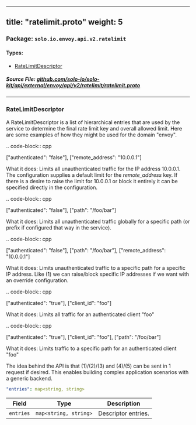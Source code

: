 
---
title: "ratelimit.proto"
weight: 5
---

<!-- Code generated by solo-kit. DO NOT EDIT. -->


### Package: `solo.io.envoy.api.v2.ratelimit` 
#### Types:


- [RateLimitDescriptor](#ratelimitdescriptor)
  



##### Source File: [github.com/solo-io/solo-kit/api/external/envoy/api/v2/ratelimit/ratelimit.proto](https://github.com/solo-io/solo-kit/blob/master/api/external/envoy/api/v2/ratelimit/ratelimit.proto)





---
### RateLimitDescriptor

 
A RateLimitDescriptor is a list of hierarchical entries that are used by the service to
determine the final rate limit key and overall allowed limit. Here are some examples of how
they might be used for the domain "envoy".

.. code-block:: cpp

  ["authenticated": "false"], ["remote_address": "10.0.0.1"]

What it does: Limits all unauthenticated traffic for the IP address 10.0.0.1. The
configuration supplies a default limit for the *remote_address* key. If there is a desire to
raise the limit for 10.0.0.1 or block it entirely it can be specified directly in the
configuration.

.. code-block:: cpp

  ["authenticated": "false"], ["path": "/foo/bar"]

What it does: Limits all unauthenticated traffic globally for a specific path (or prefix if
configured that way in the service).

.. code-block:: cpp

  ["authenticated": "false"], ["path": "/foo/bar"], ["remote_address": "10.0.0.1"]

What it does: Limits unauthenticated traffic to a specific path for a specific IP address.
Like (1) we can raise/block specific IP addresses if we want with an override configuration.

.. code-block:: cpp

  ["authenticated": "true"], ["client_id": "foo"]

What it does: Limits all traffic for an authenticated client "foo"

.. code-block:: cpp

  ["authenticated": "true"], ["client_id": "foo"], ["path": "/foo/bar"]

What it does: Limits traffic to a specific path for an authenticated client "foo"

The idea behind the API is that (1)/(2)/(3) and (4)/(5) can be sent in 1 request if desired.
This enables building complex application scenarios with a generic backend.

```yaml
"entries": map<string, string>

```

| Field | Type | Description |
| ----- | ---- | ----------- | 
| `entries` | `map<string, string>` | Descriptor entries. |





<!-- Start of HubSpot Embed Code -->
<script type="text/javascript" id="hs-script-loader" async defer src="//js.hs-scripts.com/5130874.js"></script>
<!-- End of HubSpot Embed Code -->
